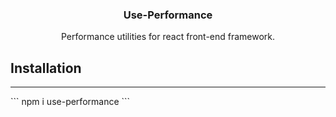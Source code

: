 <h3 align="center">Use-Performance</h3>

<p align="center">
  Performance utilities for react front-end framework.
  <br>
</p>

## Installation

<hr>
```
npm i use-performance
```
